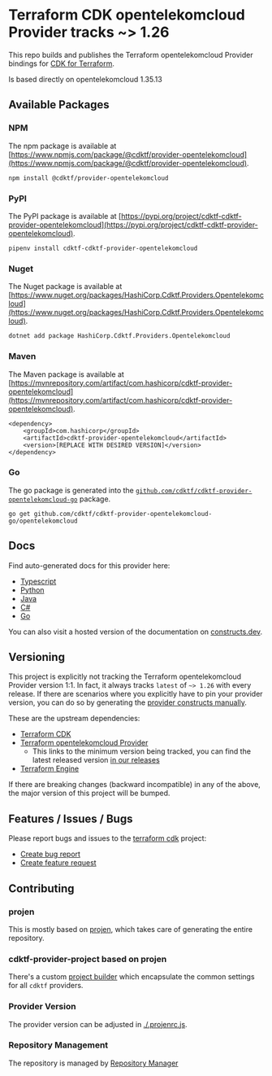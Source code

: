 
# Terraform CDK opentelekomcloud Provider tracks ~> 1.26

This repo builds and publishes the Terraform opentelekomcloud Provider bindings for [CDK for Terraform](https://cdk.tf).

Is based directly on opentelekomcloud 1.35.13

## Available Packages

### NPM

The npm package is available at [https://www.npmjs.com/package/@cdktf/provider-opentelekomcloud](https://www.npmjs.com/package/@cdktf/provider-opentelekomcloud).

`npm install @cdktf/provider-opentelekomcloud`

### PyPI

The PyPI package is available at [https://pypi.org/project/cdktf-cdktf-provider-opentelekomcloud](https://pypi.org/project/cdktf-cdktf-provider-opentelekomcloud).

`pipenv install cdktf-cdktf-provider-opentelekomcloud`

### Nuget

The Nuget package is available at [https://www.nuget.org/packages/HashiCorp.Cdktf.Providers.Opentelekomcloud](https://www.nuget.org/packages/HashiCorp.Cdktf.Providers.Opentelekomcloud).

`dotnet add package HashiCorp.Cdktf.Providers.Opentelekomcloud`

### Maven

The Maven package is available at [https://mvnrepository.com/artifact/com.hashicorp/cdktf-provider-opentelekomcloud](https://mvnrepository.com/artifact/com.hashicorp/cdktf-provider-opentelekomcloud).

```
<dependency>
    <groupId>com.hashicorp</groupId>
    <artifactId>cdktf-provider-opentelekomcloud</artifactId>
    <version>[REPLACE WITH DESIRED VERSION]</version>
</dependency>
```


### Go

The go package is generated into the [`github.com/cdktf/cdktf-provider-opentelekomcloud-go`](https://github.com/cdktf/cdktf-provider-opentelekomcloud-go) package.

`go get github.com/cdktf/cdktf-provider-opentelekomcloud-go/opentelekomcloud`

## Docs

Find auto-generated docs for this provider here: 

- [Typescript](./docs/API.typescript.md)
- [Python](./docs/API.python.md)
- [Java](./docs/API.java.md)
- [C#](./docs/API.csharp.md)
- [Go](./docs/API.go.md)

You can also visit a hosted version of the documentation on [constructs.dev](https://constructs.dev/packages/@cdktf/provider-opentelekomcloud).

## Versioning

This project is explicitly not tracking the Terraform opentelekomcloud Provider version 1:1. In fact, it always tracks `latest` of `~> 1.26` with every release. If there are scenarios where you explicitly have to pin your provider version, you can do so by generating the [provider constructs manually](https://cdk.tf/imports).

These are the upstream dependencies:

- [Terraform CDK](https://cdk.tf)
- [Terraform opentelekomcloud Provider](https://registry.terraform.io/providers/opentelekomcloud/opentelekomcloud/1.35.13)
    - This links to the minimum version being tracked, you can find the latest released version [in our releases](https://github.com/cdktf/cdktf-provider-opentelekomcloud/releases)
- [Terraform Engine](https://terraform.io)

If there are breaking changes (backward incompatible) in any of the above, the major version of this project will be bumped.

## Features / Issues / Bugs

Please report bugs and issues to the [terraform cdk](https://cdk.tf) project:

- [Create bug report](https://cdk.tf/bug)
- [Create feature request](https://cdk.tf/feature)

## Contributing

### projen

This is mostly based on [projen](https://github.com/eladb/projen), which takes care of generating the entire repository.

### cdktf-provider-project based on projen

There's a custom [project builder](https://github.com/hashicorp/cdktf-provider-project) which encapsulate the common settings for all `cdktf` providers.

### Provider Version

The provider version can be adjusted in [./.projenrc.js](./.projenrc.js).

### Repository Management

The repository is managed by [Repository Manager](https://github.com/hashicorp/cdktf-repository-manager/)
